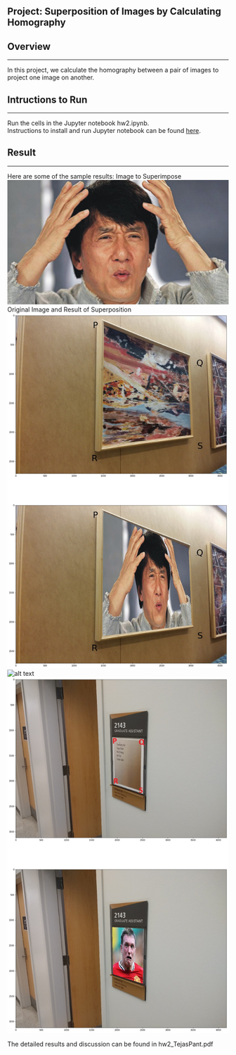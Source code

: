 ## Project: Superposition of Images by Calculating Homography

## Overview
---
In this project, we calculate the homography between a pair of images to project one image on another.

[//]: # (Image References)

[image1]: ./write_up_images/1a_1.jpg "Image 1"
[image2]: ./write_up_images/1c_3.jpg "Image 2"
[image3]: ./write_up_images/Jackie.jpg "Image 3"
[image4]: ./write_up_images/jones.png "Image 4"

## Intructions to Run
---
Run the cells in the Jupyter notebook hw2.ipynb. <br> 
Instructions to install and run Jupyter notebook can be found [here](https://jupyter.org/install). 

## Result
---
Here are some of the sample results:
Image to Superimpose
![alt text][image3]
Original Image and Result of Superposition
![alt text][image1]
![alt text][image4]
![alt text][image2]

The detailed results and discussion can be found in hw2_TejasPant.pdf 
